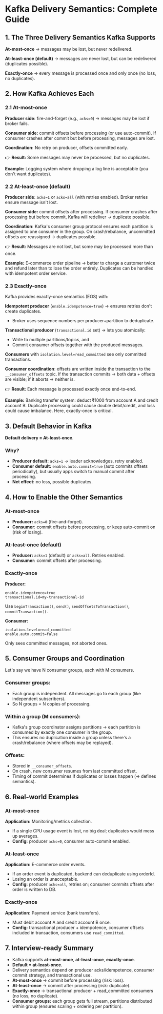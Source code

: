 # Kafka Delivery Semantics: Complete Guide

## 1. The Three Delivery Semantics Kafka Supports

**At-most-once** → messages may be lost, but never redelivered.

**At-least-once (default)** → messages are never lost, but can be redelivered (duplicates possible).

**Exactly-once** → every message is processed once and only once (no loss, no duplicates).

## 2. How Kafka Achieves Each

### 2.1 At-most-once

**Producer side:** fire-and-forget (e.g., `acks=0`) → messages may be lost if broker fails.

**Consumer side:** commit offsets before processing (or use auto-commit). If consumer crashes after commit but before processing, messages are lost.

**Coordination:** No retry on producer, offsets committed early.

👉 **Result:** Some messages may never be processed, but no duplicates.

**Example:**
Logging system where dropping a log line is acceptable (you don't want duplicates).

### 2.2 At-least-once (default)

**Producer side:** `acks=1` or `acks=all` (with retries enabled). Broker retries ensure message isn't lost.

**Consumer side:** commit offsets after processing. If consumer crashes after processing but before commit, Kafka will redeliver → duplicate possible.

**Coordination:** Kafka's consumer group protocol ensures each partition is assigned to one consumer in the group. On crash/rebalance, uncommitted offsets are reassigned → duplicates possible.

👉 **Result:** Messages are not lost, but some may be processed more than once.

**Example:**
E-commerce order pipeline → better to charge a customer twice and refund later than to lose the order entirely. Duplicates can be handled with idempotent order service.

### 2.3 Exactly-once

Kafka provides exactly-once semantics (EOS) with:

**Idempotent producer** (`enable.idempotence=true`) → ensures retries don't create duplicates.
- Broker uses sequence numbers per producer+partition to deduplicate.

**Transactional producer** (`transactional.id` set) → lets you atomically:
- Write to multiple partitions/topics, and
- Commit consumer offsets together with the produced messages.

**Consumers** with `isolation.level=read_committed` see only committed transactions.

**Consumer coordination:** offsets are written inside the transaction to the `__consumer_offsets` topic. If the transaction commits → both data + offsets are visible; if it aborts → neither is.

👉 **Result:** Each message is processed exactly once end-to-end.

**Example:**
Banking transfer system: deduct ₹1000 from account A and credit account B. Duplicate processing could cause double debit/credit, and loss could cause imbalance. Here, exactly-once is critical.

## 3. Default Behavior in Kafka

**Default delivery = At-least-once.**

### Why?
- **Producer default:** `acks=1` → leader acknowledges, retry enabled.
- **Consumer default:** `enable.auto.commit=true` (auto commits offsets periodically), but usually apps switch to manual commit after processing.
- **Net effect:** no loss, possible duplicates.

## 4. How to Enable the Other Semantics

### At-most-once
- **Producer:** `acks=0` (fire-and-forget).
- **Consumer:** commit offsets before processing, or keep auto-commit on (risk of losing).

### At-least-once (default)
- **Producer:** `acks=1` (default) or `acks=all`. Retries enabled.
- **Consumer:** commit offsets after processing.

### Exactly-once
**Producer:**
```
enable.idempotence=true
transactional.id=my-transactional-id
```
Use `beginTransaction()`, `send()`, `sendOffsetsToTransaction()`, `commitTransaction()`.

**Consumer:**
```
isolation.level=read_committed
enable.auto.commit=false
```
Only sees committed messages, not aborted ones.

## 5. Consumer Groups and Coordination

Let's say we have N consumer groups, each with M consumers.

### Consumer groups:
- Each group is independent. All messages go to each group (like independent subscribers).
- So N groups = N copies of processing.

### Within a group (M consumers):
- Kafka's group coordinator assigns partitions → each partition is consumed by exactly one consumer in the group.
- This ensures no duplication inside a group unless there's a crash/rebalance (where offsets may be replayed).

### Offsets:
- Stored in `__consumer_offsets`.
- On crash, new consumer resumes from last committed offset.
- Timing of commit determines if duplicates or losses happen (→ defines semantics).

## 6. Real-world Examples

### At-most-once
**Application:** Monitoring/metrics collection.
- If a single CPU usage event is lost, no big deal; duplicates would mess up averages.
- **Config:** producer `acks=0`, consumer auto-commit enabled.

### At-least-once
**Application:** E-commerce order events.
- If an order event is duplicated, backend can deduplicate using orderId.
- Losing an order is unacceptable.
- **Config:** producer `acks=all`, retries on; consumer commits offsets after order is written to DB.

### Exactly-once
**Application:** Payment service (bank transfers).
- Must debit account A and credit account B once.
- **Config:** transactional producer + idempotence, consumer offsets included in transaction, consumers use `read_committed`.

## 7. Interview-ready Summary

- Kafka supports **at-most-once**, **at-least-once**, **exactly-once**.
- **Default = at-least-once**.
- Delivery semantics depend on producer acks/idempotence, consumer commit strategy, and transactional use.
- **At-most-once** → commit before processing (risk: loss).
- **At-least-once** → commit after processing (risk: duplicate).
- **Exactly-once** → transactional producer + read_committed consumers (no loss, no duplicate).
- **Consumer groups:** each group gets full stream, partitions distributed within group (ensures scaling + ordering per partition).